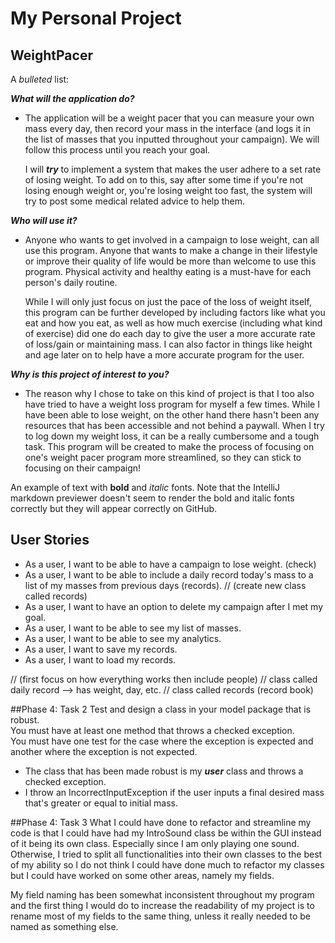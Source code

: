 # My Personal Project

## WeightPacer

A *bulleted* list:

***What will the application do?***
- The application will be a weight pacer that you can measure your own mass every day, 
  then record your mass in the interface (and logs it in the list of masses that you 
  inputted throughout your campaign). We will follow this process until you reach your goal. 
    
  I will ***try*** to implement a system that makes the user adhere to a set rate of losing weight. 
  To add on to this, say after some time if you're not losing enough weight or, you're losing 
  weight too fast, the system will try to post some medical related advice to help them.

***Who will use it?***
- Anyone who wants to get involved in a campaign to lose weight, can all use this program. 
  Anyone that wants to make a change in their lifestyle or improve their quality of life would 
  be more than welcome to use this program. Physical activity and healthy eating is a must-have 
  for each person's daily routine. 
  
  While I will only just focus on just the pace of the loss of weight itself, this 
  program can be further developed by including factors like what you eat and how you eat, as well as 
  how much exercise (including what kind of exercise) did one do each day to give the user a more 
  accurate rate of loss/gain or maintaining mass. I can also factor in things like height and age 
  later on to help have a more accurate program for the user.

***Why is this project of interest to you?***
- The reason why I chose to take on this kind of project is that I too also have tried 
  to have a weight loss program for myself a few times. While I have been able to lose
  weight, on the other hand there hasn't been any resources that has been accessible and 
  not behind a paywall. When I try to log down my weight loss, it can be a really cumbersome
  and a tough task. This program will be created to make the process of focusing on one's 
  weight pacer program more streamlined, so they can stick to focusing on their campaign!

An example of text with **bold** and *italic* fonts.  Note that the IntelliJ markdown previewer doesn't seem to render 
the bold and italic fonts correctly but they will appear correctly on GitHub.

## User Stories
- As a user, I want to be able to have a campaign to lose weight. (check)
- As a user, I want to be able to include a daily record today's mass to a list of my masses from previous days (records). 
                            // (create new class called records)
- As a user, I want to have an option to delete my campaign after I met my goal. 
- As a user, I want to be able to see my list of masses. 
- As a user, I want to be able to see my analytics. 
- As a user, I want to save my records.
- As a user, I want to load my records.

// (first focus on how everything works then include people)
// class called daily record --> has weight, day, etc. 
// class called records (record book)



##Phase 4: Task 2
Test and design a class in your model package that is robust.  
You must have at least one method that throws a checked exception.  
You must have one test for the case where the exception is expected 
and another where the exception is not expected.

- The class that has been made robust is my ***user*** class and throws a checked exception.
- I throw an IncorrectInputException if the user inputs a final desired mass that's greater or equal to initial mass.

##Phase 4: Task 3
What I could have done to refactor and streamline my code is that I could have had my IntroSound class be within the 
GUI instead of it being its own class. Especially since I am only playing one sound. Otherwise, I tried to split all
functionalities into their own classes to the best of my ability so I do not think I could have done much to 
refactor my classes but I could have worked on some other areas, namely my fields.

My field naming has been somewhat inconsistent throughout my program and the first thing I would do to increase the
readability of my project is to rename most of my fields to the same thing, unless it really needed to be 
named as something else.
